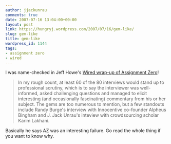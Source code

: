 ```yaml
---
author: jjackunrau
comments: true
date: 2007-07-16 13:04:00+00:00
layout: post
link: https://hungryj.wordpress.com/2007/07/16/gem-like/
slug: gem-like
title: gem-like
wordpress_id: 1144
tags:
- assignment zero
- wired
---
```


I was name-checked in Jeff Howe's [Wired wrap-up of Assignment Zero](http://www.wired.com/techbiz/media/news/2007/07/assignment_zero_final?currentPage=1)!

<blockquote>In my rough count, at least 60 of the 80 interviews would stand up to professional scrutiny, which is to say the interviewer was well-informed, asked challenging questions and managed to elicit interesting (and occasionally fascinating) commentary from his or her subject. The gems are too numerous to mention, but a few standouts include Randy Burge's interview with Innocentive co-founder Alpheus Bingham and J. Jack Unrau's inteview with crowdsourcing scholar Karim Lakhani.</blockquote>

Basically he says AZ was an interesting failure. Go read the whole thing if you want to know why.
